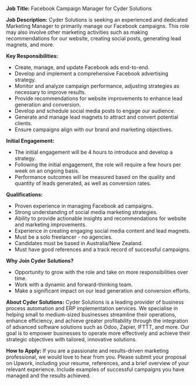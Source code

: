 **Job Title:** Facebook Campaign Manager for Cyder Solutions

**Job Description:**
Cyder Solutions is seeking an experienced and dedicated Marketing Manager to primarily manage our Facebook campaigns. This role may also involve other marketing activities such as making recommendations for our website, creating social posts, generating lead magnets, and more.

**Key Responsibilities:**
- Create, manage, and update Facebook ads end-to-end.
- Develop and implement a comprehensive Facebook advertising strategy.
- Monitor and analyze campaign performance, adjusting strategies as necessary to improve results.
- Provide recommendations for website improvements to enhance lead generation and conversion.
- Develop and schedule social media posts to engage our audience.
- Generate and manage lead magnets to attract and convert potential clients.
- Ensure campaigns align with our brand and marketing objectives.

**Initial Engagement:**
- The initial engagement will be 4 hours to introduce and develop a strategy.
- Following the initial engagement, the role will require a few hours per week on an ongoing basis.
- Performance outcomes will be measured based on the quality and quantity of leads generated, as well as conversion rates.

**Qualifications:**
- Proven experience in managing Facebook ad campaigns.
- Strong understanding of social media marketing strategies.
- Ability to provide actionable insights and recommendations for website and marketing improvements.
- Experience in creating engaging social media content and lead magnets.
- Must be a solo freelancer - no agencies.
- Candidates must be based in Australia/New Zealand.
- Must have good references and a track record of successful campaigns.

**Why Join Cyder Solutions?**
- Opportunity to grow with the role and take on more responsibilities over time.
- Work with a dynamic and forward-thinking team.
- Make a significant impact on our lead generation and conversion efforts.

**About Cyder Solutions:**
Cyder Solutions is a leading provider of business process automation and ERP implementation services. We specialise in helping small to medium-sized businesses streamline their operations, enhance efficiency, and achieve greater profitability through the integration of advanced software solutions such as Odoo, Zapier, IFTTT, and more. Our goal is to empower businesses to operate more effectively and achieve their strategic objectives with tailored, innovative solutions.

**How to Apply:**
If you are a passionate and results-driven marketing professional, we would love to hear from you. Please submit your proposal on Upwork, including your resume, references, and a brief overview of your relevant experience. Include examples of successful campaigns you have managed and the results achieved.

